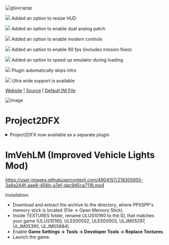 ![gtavcspsp](http://thirteenag.github.io/screens/gtavcspsp/main2.jpg)

![](https://habrastorage.org/webt/ow/yy/mg/owyymgpibfqzfbwyf_iqoiqrede.png) Added an option to resize HUD

![](https://habrastorage.org/webt/ow/yy/mg/owyymgpibfqzfbwyf_iqoiqrede.png) Added an option to enable dual analog patch

![](https://habrastorage.org/webt/ow/yy/mg/owyymgpibfqzfbwyf_iqoiqrede.png) Added an option to enable modern controls

![](https://habrastorage.org/webt/ow/yy/mg/owyymgpibfqzfbwyf_iqoiqrede.png) Added an option to enable 60 fps (includes mission fixes)

![](https://habrastorage.org/webt/ow/yy/mg/owyymgpibfqzfbwyf_iqoiqrede.png) Added an option to speed up emulator during loading

![](https://habrastorage.org/webt/d_/eg/ym/d_egymd6w_tem2erocab-e9ikna.png) Plugin automatically skips intro

![](https://habrastorage.org/webt/d_/eg/ym/d_egymd6w_tem2erocab-e9ikna.png) Ultra wide support is available

[Website](http://thirteenag.github.io/wfp#gtavcspsp) | [Source](https://github.com/ThirteenAG/WidescreenFixesPack/blob/master/source/GTAVCS.PPSSPP.WidescreenFix/main.c) | [Default INI File](https://github.com/ThirteenAG/WidescreenFixesPack/blob/master/data/GTAVCS.PPSSPP.WidescreenFix/memstick/PSP/PLUGINS/GTAVCS.PPSSPP.WidescreenFix/GTAVCS.PPSSPP.WidescreenFix.ini)

![image](https://user-images.githubusercontent.com/4904157/211559646-964ac702-d4e5-45e7-ad26-acb7eb24bdf6.png)

# Project2DFX

<details>
  <summary>Project2DFX now available as a separate plugin</summary>
  <img src="https://user-images.githubusercontent.com/4904157/156879759-6bd08507-f30b-4890-ae69-b0503b998aa6.png" width="652px" />
</details>

# ImVehLM (Improved Vehicle Lights Mod)

https://user-images.githubusercontent.com/4904157/218305955-3a8a244f-aae8-456b-a7ef-dac9d5ca7118.mp4

Installation:
- Download and extract the archive to the directory, where PPSSPP's memory stick is located (File -> Open Memory Stick).
- Inside TEXTURES folder, rename ULUS10160 to the ID, that matches your game (ULUS10160, ULES00502, ULES00503, ULJM05297, ULJM05395, ULJM05884).
- Enable **Game Settings -> Tools -> Developer Tools -> Replace Textures**.
- Launch the game.